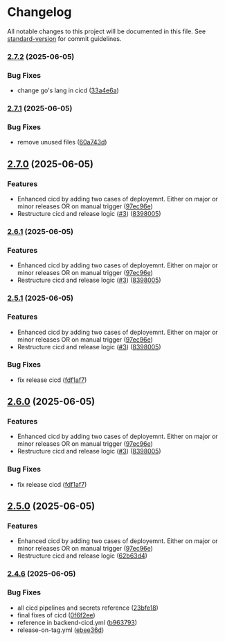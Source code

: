 # Changelog

All notable changes to this project will be documented in this file. See [standard-version](https://github.com/conventional-changelog/standard-version) for commit guidelines.

### [2.7.2](https://github.com/nzhussup/admin-panel-personal-website/compare/v2.7.1...v2.7.2) (2025-06-05)


### Bug Fixes

* change go's lang in cicd ([33a4e6a](https://github.com/nzhussup/admin-panel-personal-website/commit/33a4e6a939fde18ae3d021b9fd8d6fb034c336a4))

### [2.7.1](https://github.com/nzhussup/admin-panel-personal-website/compare/v2.7.0...v2.7.1) (2025-06-05)


### Bug Fixes

* remove unused files ([60a743d](https://github.com/nzhussup/admin-panel-personal-website/commit/60a743de2729e1784bf0b920055cc3b4f6090469))

## [2.7.0](https://github.com/nzhussup/admin-panel-personal-website/compare/v2.4.6...v2.7.0) (2025-06-05)


### Features

* Enhanced cicd by adding two cases of deployemnt. Either on major or minor releases OR on manual trigger ([97ec96e](https://github.com/nzhussup/admin-panel-personal-website/commit/97ec96ecab9ab8a66ef07ea44eb979015355f161))
* Restructure cicd and release logic ([#3](https://github.com/nzhussup/admin-panel-personal-website/issues/3)) ([8398005](https://github.com/nzhussup/admin-panel-personal-website/commit/8398005bb1019e45911d8bf77d76ddec7275aea1))

### [2.6.1](https://github.com/nzhussup/admin-panel-personal-website/compare/v2.4.6...v2.6.1) (2025-06-05)


### Features

* Enhanced cicd by adding two cases of deployemnt. Either on major or minor releases OR on manual trigger ([97ec96e](https://github.com/nzhussup/admin-panel-personal-website/commit/97ec96ecab9ab8a66ef07ea44eb979015355f161))
* Restructure cicd and release logic ([#3](https://github.com/nzhussup/admin-panel-personal-website/issues/3)) ([8398005](https://github.com/nzhussup/admin-panel-personal-website/commit/8398005bb1019e45911d8bf77d76ddec7275aea1))

### [2.5.1](https://github.com/nzhussup/admin-panel-personal-website/compare/v2.4.6...v2.5.1) (2025-06-05)


### Features

* Enhanced cicd by adding two cases of deployemnt. Either on major or minor releases OR on manual trigger ([97ec96e](https://github.com/nzhussup/admin-panel-personal-website/commit/97ec96ecab9ab8a66ef07ea44eb979015355f161))
* Restructure cicd and release logic ([#3](https://github.com/nzhussup/admin-panel-personal-website/issues/3)) ([8398005](https://github.com/nzhussup/admin-panel-personal-website/commit/8398005bb1019e45911d8bf77d76ddec7275aea1))


### Bug Fixes

* fix release cicd ([fdf1af7](https://github.com/nzhussup/admin-panel-personal-website/commit/fdf1af7412a1cc9c3a63702ccc61645a703c7a3f))

## [2.6.0](https://github.com/nzhussup/admin-panel-personal-website/compare/v2.4.6...v2.6.0) (2025-06-05)


### Features

* Enhanced cicd by adding two cases of deployemnt. Either on major or minor releases OR on manual trigger ([97ec96e](https://github.com/nzhussup/admin-panel-personal-website/commit/97ec96ecab9ab8a66ef07ea44eb979015355f161))
* Restructure cicd and release logic ([#3](https://github.com/nzhussup/admin-panel-personal-website/issues/3)) ([8398005](https://github.com/nzhussup/admin-panel-personal-website/commit/8398005bb1019e45911d8bf77d76ddec7275aea1))


### Bug Fixes

* fix release cicd ([fdf1af7](https://github.com/nzhussup/admin-panel-personal-website/commit/fdf1af7412a1cc9c3a63702ccc61645a703c7a3f))

## [2.5.0](https://github.com/nzhussup/admin-panel-personal-website/compare/v2.4.6...v2.5.0) (2025-06-05)


### Features

* Enhanced cicd by adding two cases of deployemnt. Either on major or minor releases OR on manual trigger ([97ec96e](https://github.com/nzhussup/admin-panel-personal-website/commit/97ec96ecab9ab8a66ef07ea44eb979015355f161))
* Restructure cicd and release logic ([62b63d4](https://github.com/nzhussup/admin-panel-personal-website/commit/62b63d439cec823469a05967425b378bbd781aec))

### [2.4.6](https://github.com/nzhussup/admin-panel-personal-website/compare/v2.4.5...v2.4.6) (2025-06-05)

### Bug Fixes

- all cicd pipelines and secrets reference ([23bfe18](https://github.com/nzhussup/admin-panel-personal-website/commit/23bfe18b82e19351dc4df77de12a99220ad67dfc))
- final fixes of cicd ([0f6f2ee](https://github.com/nzhussup/admin-panel-personal-website/commit/0f6f2ee83c4b9f3a36088cf1e6ed1bcfb43c9a32))
- reference in backend-cicd.yml ([b963793](https://github.com/nzhussup/admin-panel-personal-website/commit/b96379381247ba4309569c3ebc810a32e5efe5e8))
- release-on-tag.yml ([ebee36d](https://github.com/nzhussup/admin-panel-personal-website/commit/ebee36dfaebf1b4abb27daa96aec7ae8a41c20a2))
